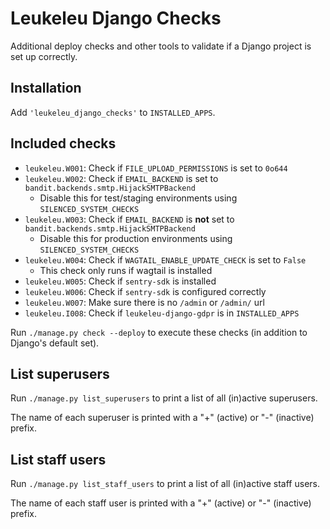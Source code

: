 # Leukeleu Django Checks

Additional deploy checks and other tools to validate if a Django project is set up correctly.

## Installation

Add `'leukeleu_django_checks'` to `INSTALLED_APPS`.

## Included checks

* `leukeleu.W001`: Check if `FILE_UPLOAD_PERMISSIONS` is set to `0o644`
* `leukeleu.W002`: Check if `EMAIL_BACKEND` is set to `bandit.backends.smtp.HijackSMTPBackend`
  * Disable this for test/staging environments using `SILENCED_SYSTEM_CHECKS`
* `leukeleu.W003`: Check if `EMAIL_BACKEND` is **not** set to `bandit.backends.smtp.HijackSMTPBackend`
  * Disable this for production environments using `SILENCED_SYSTEM_CHECKS`
* `leukeleu.W004`: Check if `WAGTAIL_ENABLE_UPDATE_CHECK` is set to `False`
  * This check only runs if wagtail is installed
* `leukeleu.W005`: Check if `sentry-sdk` is installed
* `leukeleu.W006`: Check if `sentry-sdk` is configured correctly
* `leukeleu.W007`: Make sure there is no `/admin` or `/admin/` url
* `leukeleu.I008`: Check if `leukeleu-django-gdpr` is in `INSTALLED_APPS`

Run `./manage.py check --deploy` to execute these checks (in addition to Django's default set).

## List superusers

Run `./manage.py list_superusers` to print a list of all (in)active superusers.

The name of each superuser is printed with a "+" (active) or "-" (inactive) prefix.

## List staff users

Run `./manage.py list_staff_users` to print a list of all (in)active staff users.

The name of each staff user is printed with a "+" (active) or "-" (inactive) prefix.
